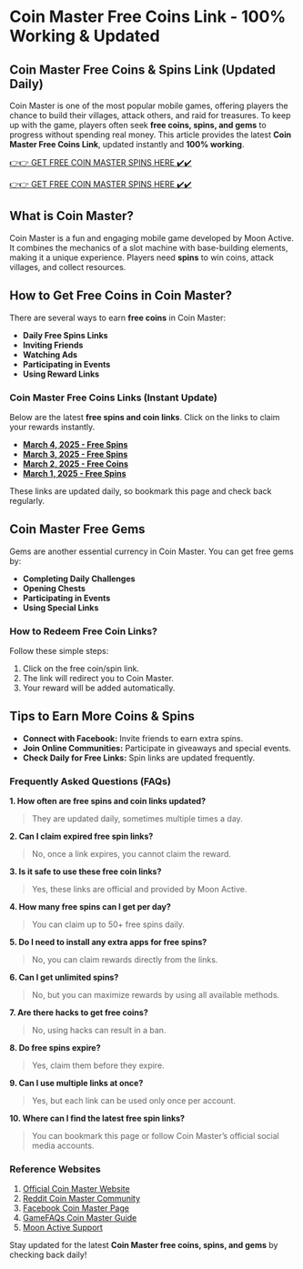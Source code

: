 # Coin Master Free Coins Link - 100% Working & Updated

## Coin Master Free Coins & Spins Link (Updated Daily)

Coin Master is one of the most popular mobile games, offering players the chance to build their villages, attack others, and raid for treasures. To keep up with the game, players often seek **free coins, spins, and gems** to progress without spending real money. This article provides the latest **Coin Master Free Coins Link**, updated instantly and **100% working**.

[👉👉 GET FREE COIN MASTER SPINS HERE ✔️✔️](https://therewardgate.com/free-coin-master-spin/)


[👉👉 GET FREE COIN MASTER SPINS HERE ✔️✔️](https://therewardgate.com/free-coin-master-spin/)



## What is Coin Master?

Coin Master is a fun and engaging mobile game developed by Moon Active. It combines the mechanics of a slot machine with base-building elements, making it a unique experience. Players need **spins** to win coins, attack villages, and collect resources.

## How to Get Free Coins in Coin Master?

There are several ways to earn **free coins** in Coin Master:
- **Daily Free Spins Links**
- **Inviting Friends**
- **Watching Ads**
- **Participating in Events**
- **Using Reward Links**

### Coin Master Free Coins Links (Instant Update)

Below are the latest **free spins and coin links**. Click on the links to claim your rewards instantly.

- **[March 4, 2025 - Free Spins](https://coinmaster.com/free-spin-link)**
- **[March 3, 2025 - Free Spins](https://coinmaster.com/free-spin-link)**
- **[March 2, 2025 - Free Coins](https://coinmaster.com/free-coin-link)**
- **[March 1, 2025 - Free Spins](https://coinmaster.com/free-spin-link)**

These links are updated daily, so bookmark this page and check back regularly.

## Coin Master Free Gems

Gems are another essential currency in Coin Master. You can get free gems by:
- **Completing Daily Challenges**
- **Opening Chests**
- **Participating in Events**
- **Using Special Links**

### How to Redeem Free Coin Links?

Follow these simple steps:
1. Click on the free coin/spin link.
2. The link will redirect you to Coin Master.
3. Your reward will be added automatically.

## Tips to Earn More Coins & Spins

- **Connect with Facebook:** Invite friends to earn extra spins.
- **Join Online Communities:** Participate in giveaways and special events.
- **Check Daily for Free Links:** Spin links are updated frequently.

### Frequently Asked Questions (FAQs)

**1. How often are free spins and coin links updated?**
> They are updated daily, sometimes multiple times a day.

**2. Can I claim expired free spin links?**
> No, once a link expires, you cannot claim the reward.

**3. Is it safe to use these free coin links?**
> Yes, these links are official and provided by Moon Active.

**4. How many free spins can I get per day?**
> You can claim up to 50+ free spins daily.

**5. Do I need to install any extra apps for free spins?**
> No, you can claim rewards directly from the links.

**6. Can I get unlimited spins?**
> No, but you can maximize rewards by using all available methods.

**7. Are there hacks to get free coins?**
> No, using hacks can result in a ban.

**8. Do free spins expire?**
> Yes, claim them before they expire.

**9. Can I use multiple links at once?**
> Yes, but each link can be used only once per account.

**10. Where can I find the latest free spin links?**
> You can bookmark this page or follow Coin Master’s official social media accounts.

### Reference Websites

1. [Official Coin Master Website](https://www.coinmaster.com)
2. [Reddit Coin Master Community](https://www.reddit.com/r/CoinMaster/)
3. [Facebook Coin Master Page](https://www.facebook.com/coinmaster/)
4. [GameFAQs Coin Master Guide](https://gamefaqs.gamespot.com/)
5. [Moon Active Support](https://moonactive.zendesk.com/)

Stay updated for the latest **Coin Master free coins, spins, and gems** by checking back daily!
